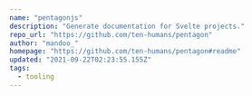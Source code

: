 ```yaml
---
name: "pentagonjs"
description: "Generate documentation for Svelte projects."
repo_url: "https://github.com/ten-humans/pentagon"
author: "mandoo_"
homepage: "https://github.com/ten-humans/pentagon#readme"
updated: "2021-09-22T02:23:55.155Z"
tags: 
  - tooling
---
```

